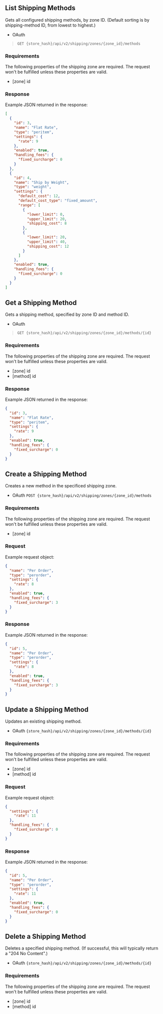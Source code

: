## <span class="jumptarget"> List Shipping Methods </span>

Gets all configured shipping methods, by zone ID. (Default sorting is by shipping-method ID, from lowest to highest.)

*   OAuth
>`GET {store_hash}/api/v2/shipping/zones/{zone_id}/methods`

### <span class="jumptarget"> Requirements </span>

The following properties of the shipping zone are required. The request won't be fulfilled unless these properties are valid.

* [zone] id

### <span class="jumptarget"> Response </span>

Example JSON returned in the response:

```json
[
  {
    "id": 3,
    "name": "Flat Rate",
    "type": "peritem",
    "settings": {
      "rate": 9
    },
    "enabled": true,
    "handling_fees": {
      "fixed_surcharge": 0
    }
  },
  {
    "id": 4,
    "name": "Ship by Weight",
    "type": "weight",
    "settings": {
      "default_cost": 12,
      "default_cost_type": "fixed_amount",
      "range": [
        {
          "lower_limit": 0,
          "upper_limit": 20,
          "shipping_cost": 8
        },
        {
          "lower_limit": 20,
          "upper_limit": 40,
          "shipping_cost": 12
        }
      ]
    },
    "enabled": true,
    "handling_fees": {
      "fixed_surcharge": 0
    }
  }
]
```


## <span class="jumptarget"> Get a Shipping Method </span>

Gets a shipping method, specified by zone ID and method ID.

*   OAuth
>`GET {store_hash}/api/v2/shipping/zones/{zone_id}/methods/{id}`

### <span class="jumptarget"> Requirements </span>

The following properties of the shipping zone are required. The request won't be fulfilled unless these properties are valid.

* [zone] id
* [method] id

### <span class="jumptarget"> Response </span>

Example JSON returned in the response:

```json
{
  "id": 3,
  "name": "Flat Rate",
  "type": "peritem",
  "settings": {
    "rate": 9
  },
  "enabled": true,
  "handling_fees": {
    "fixed_surcharge": 0
  }
}
```

## <span class="jumptarget"> Create a Shipping Method </span>

Creates a new method in the specificed shipping zone.

*   OAuth
`POST {store_hash}/api/v2/shipping/zones/{zone_id}/methods`

### <span class="jumptarget"> Requirements </span>

The following properties of the shipping zone are required. The request won't be fulfilled unless these properties are valid.

* [zone] id

### <span class="jumptarget"> Request </span>

Example request object:

```json
{
  "name": "Per Order",
  "type": "perorder",
  "settings": {
    "rate": 8
  },
  "enabled": true,
  "handling_fees": {
    "fixed_surcharge": 3
  }
}
```

### <span class="jumptarget"> Response </span>

Example JSON returned in the response:

```json
{
  "id": 5,
  "name": "Per Order",
  "type": "perorder",
  "settings": {
    "rate": 8
  },
  "enabled": true,
  "handling_fees": {
    "fixed_surcharge": 3
  }
}
```

## <span class="jumptarget"> Update a Shipping Method </span>

Updates an existing shipping method.

*   OAuth
`{store_hash}/api/v2/shipping/zones/{zone_id}/methods/{id}`

### <span class="jumptarget"> Requirements </span>

The following properties of the shipping zone are required. The request won't be fulfilled unless these properties are valid.

* [zone] id
* [method] id

### <span class="jumptarget"> Request </span>

Example request object:

```json
{
  "settings": {
    "rate": 11
  },
  "handling_fees": {
    "fixed_surcharge": 0
  }
}  
```

### <span class="jumptarget"> Response </span>

Example JSON returned in the response:

```json
{
  "id": 5,
  "name": "Per Order",
  "type": "perorder",
  "settings": {
    "rate": 11
  },
  "enabled": true,
  "handling_fees": {
    "fixed_surcharge": 0
  }
}
```

## <span class="jumptarget"> Delete a Shipping Method </span>

Deletes a specified shipping method. (If successful, this will typically return a "204 No Content".)

*   OAuth
`{store_hash}/api/v2/shipping/zones/{zone_id}/methods/{id}`

### <span class="jumptarget"> Requirements </span>

The following properties of the shipping zone are required. The request won't be fulfilled unless these properties are valid.

* [zone] id
* [method] id
